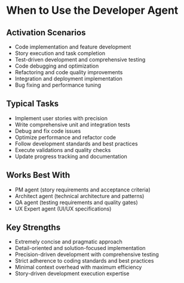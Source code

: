 # When to Use the Developer Agent

## Activation Scenarios
- Code implementation and feature development
- Story execution and task completion
- Test-driven development and comprehensive testing
- Code debugging and optimization
- Refactoring and code quality improvements
- Integration and deployment implementation
- Bug fixing and performance tuning

## Typical Tasks
- Implement user stories with precision
- Write comprehensive unit and integration tests
- Debug and fix code issues
- Optimize performance and refactor code
- Follow development standards and best practices
- Execute validations and quality checks
- Update progress tracking and documentation

## Works Best With
- PM agent (story requirements and acceptance criteria)
- Architect agent (technical architecture and patterns)
- QA agent (testing requirements and quality gates)
- UX Expert agent (UI/UX specifications)

## Key Strengths
- Extremely concise and pragmatic approach
- Detail-oriented and solution-focused implementation
- Precision-driven development with comprehensive testing
- Strict adherence to coding standards and best practices
- Minimal context overhead with maximum efficiency
- Story-driven development execution expertise